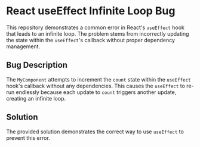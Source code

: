 # React useEffect Infinite Loop Bug

This repository demonstrates a common error in React's `useEffect` hook that leads to an infinite loop.  The problem stems from incorrectly updating the state within the `useEffect`'s callback without proper dependency management.

## Bug Description
The `MyComponent` attempts to increment the `count` state within the `useEffect` hook's callback without any dependencies. This causes the `useEffect` to re-run endlessly because each update to `count` triggers another update, creating an infinite loop.

## Solution
The provided solution demonstrates the correct way to use `useEffect` to prevent this error.

